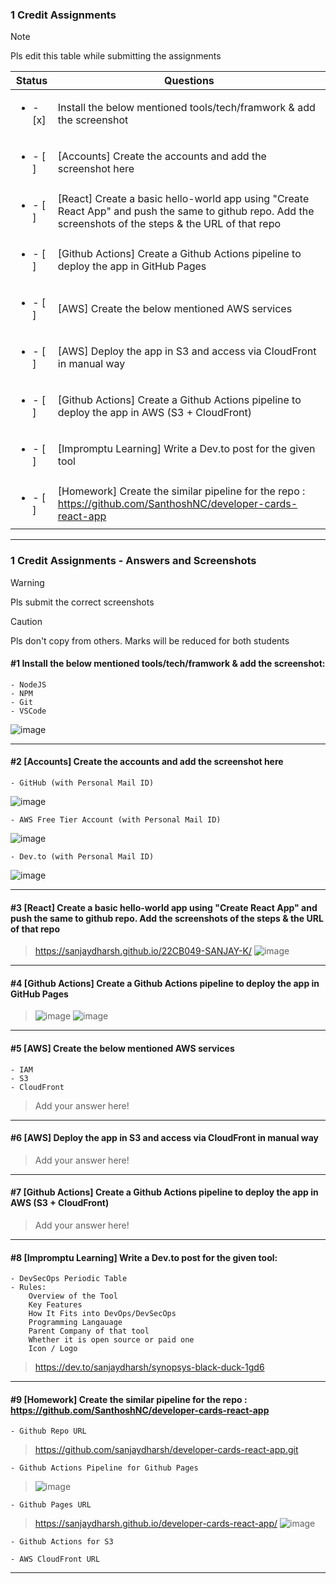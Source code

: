 ### 1 Credit Assignments

> [!NOTE]
> Pls edit this table while submitting the assignments

| Status         | Questions     | 
|----------------|---------------|
| <ul><li>- [x] </li></ul> | Install the below mentioned tools/tech/framwork & add the screenshot |
| <ul><li>- [ ] </li></ul> | [Accounts] Create the accounts and add the screenshot here |
| <ul><li>- [ ] </li></ul> | [React] Create a basic hello-world app using "Create React App" and push the same to github repo. Add the screenshots of the steps & the URL of that repo |
| <ul><li>- [ ] </li></ul> | [Github Actions] Create a Github Actions pipeline to deploy the app in GitHub Pages |
| <ul><li>- [ ] </li></ul> | [AWS] Create the below mentioned AWS services |
| <ul><li>- [ ] </li></ul> | [AWS] Deploy the app in S3 and access via CloudFront in manual way  |
| <ul><li>- [ ] </li></ul> | [Github Actions] Create a Github Actions pipeline to deploy the app in AWS (S3 + CloudFront)  |
| <ul><li>- [ ] </li></ul> | [Impromptu Learning] Write a Dev.to post for the given tool  |
| <ul><li>- [ ] </li></ul> | [Homework] Create the similar pipeline for the repo : https://github.com/SanthoshNC/developer-cards-react-app  |

***

### 1 Credit Assignments - Answers and Screenshots

> [!WARNING]
> Pls submit the correct screenshots

> [!CAUTION]
> Pls don't copy from others. Marks will be reduced for both students

#### #1 Install the below mentioned tools/tech/framwork & add the screenshot:
	- NodeJS 
	- NPM 
	- Git
	- VSCode
 ![image](https://github.com/user-attachments/assets/bb2c37bd-2101-4302-9b91-87ebb9bb381f)

***

#### #2 [Accounts] Create the accounts and add the screenshot here
	- GitHub (with Personal Mail ID)
 ![image](https://github.com/user-attachments/assets/d165b78e-1cb9-4915-8f66-69962a2b8d41)

	- AWS Free Tier Account (with Personal Mail ID)
 ![image](https://github.com/user-attachments/assets/0a5f56c7-95f1-4a9f-95ed-a3c71861bba1)

	- Dev.to (with Personal Mail ID)
 ![image](https://github.com/user-attachments/assets/47169c86-ac3e-48a2-be41-812a647b069b)


***

#### #3 [React] Create a basic hello-world app using "Create React App" and push the same to github repo. Add the screenshots of the steps & the URL of that repo
> https://sanjaydharsh.github.io/22CB049-SANJAY-K/
> ![image](https://github.com/user-attachments/assets/7488e21a-d512-4f35-b0b9-b798cebdf430)


***

#### #4 [Github Actions] Create a Github Actions pipeline to deploy the app in GitHub Pages
> ![image](https://github.com/user-attachments/assets/391afa24-9b16-4c6e-bcd0-8ec82fa6a334)
> ![image](https://github.com/user-attachments/assets/fc8880f7-b274-496a-ae1a-73fe42ec7081)



***

#### #5 [AWS] Create the below mentioned AWS services
	- IAM
	- S3
	- CloudFront
> Add your answer here!

***

#### #6 [AWS] Deploy the app in S3 and access via CloudFront in manual way
> Add your answer here!

***

#### #7 [Github Actions] Create a Github Actions pipeline to deploy the app in AWS (S3 + CloudFront)
> Add your answer here!

***

#### #8 [Impromptu Learning] Write a Dev.to post for the given tool:
	- DevSecOps Periodic Table
	- Rules:
		Overview of the Tool
		Key Features
		How It Fits into DevOps/DevSecOps
		Programming Langauage
		Parent Company of that tool
		Whether it is open source or paid one
		Icon / Logo
  
> https://dev.to/sanjaydharsh/synopsys-black-duck-1gd6

***

#### #9 [Homework] Create the similar pipeline for the repo : https://github.com/SanthoshNC/developer-cards-react-app
	- Github Repo URL
 > https://github.com/sanjaydharsh/developer-cards-react-app.git
 
	- Github Actions Pipeline for Github Pages
 >![image](https://github.com/user-attachments/assets/0a6ea6ac-5057-4ae6-bd68-b44ab8b40ab8)

	- Github Pages URL
 >https://sanjaydharsh.github.io/developer-cards-react-app/
 >![image](https://github.com/user-attachments/assets/51def59a-151b-44a1-afed-2a88bd5201a5)

 	- Github Actions for S3
  
 	- AWS CloudFront URL
>
***

